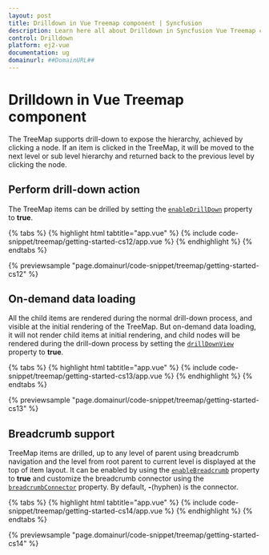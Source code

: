 ```yaml
---
layout: post
title: Drilldown in Vue Treemap component | Syncfusion
description: Learn here all about Drilldown in Syncfusion Vue Treemap component of Syncfusion Essential JS 2 and more.
control: Drilldown 
platform: ej2-vue
documentation: ug
domainurl: ##DomainURL##
---
```


# Drilldown in Vue Treemap component

The TreeMap supports drill-down to expose the hierarchy, achieved by clicking a node. If an item is clicked in the TreeMap, it will be moved to the next level or sub level hierarchy and returned back to the previous level by clicking the node.

## Perform drill-down action

The TreeMap items can be drilled by setting the [`enableDrillDown`](https://ej2.syncfusion.com/vue/documentation/api/treemap/#enabledrilldown) property to **true**.

{% tabs %}
{% highlight html tabtitle="app.vue" %}
{% include code-snippet/treemap/getting-started-cs12/app.vue %}
{% endhighlight %}
{% endtabs %}
        
{% previewsample "page.domainurl/code-snippet/treemap/getting-started-cs12" %}

## On-demand data loading

All the child items are rendered during the normal drill-down process, and visible at the initial rendering of the TreeMap. But on-demand data loading, it will not render child items at initial rendering, and child nodes will be rendered during the drill-down process by setting the [`drillDownView`](https://ej2.syncfusion.com/vue/documentation/api/treemap/#drilldownview) property to **true**.

{% tabs %}
{% highlight html tabtitle="app.vue" %}
{% include code-snippet/treemap/getting-started-cs13/app.vue %}
{% endhighlight %}
{% endtabs %}
        
{% previewsample "page.domainurl/code-snippet/treemap/getting-started-cs13" %}

## Breadcrumb support

TreeMap items are drilled, up to any level of parent using breadcrumb navigation and the level from root parent to current level is displayed at the top of item layout. It can be enabled by using the [`enableBreadcrumb`](https://ej2.syncfusion.com/vue/documentation/api/treemap/#enablebreadcrumb) property to **true** and customize the breadcrumb connector using the [`breadcrumbConnector`](https://ej2.syncfusion.com/vue/documentation/api/treemap/#breadcrumbconnector) property. By default, **-**(hyphen) is the connector.

{% tabs %}
{% highlight html tabtitle="app.vue" %}
{% include code-snippet/treemap/getting-started-cs14/app.vue %}
{% endhighlight %}
{% endtabs %}
        
{% previewsample "page.domainurl/code-snippet/treemap/getting-started-cs14" %}